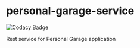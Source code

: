 # personal-garage-service

[![Codacy Badge](https://api.codacy.com/project/badge/Grade/d68ac40de2cb43c6b3c01f9ef08409f2)](https://www.codacy.com/app/sarunas.daubaris/personal-garage-service?utm_source=github.com&amp;utm_medium=referral&amp;utm_content=SarunasDaubaris/personal-garage-service&amp;utm_campaign=Badge_Grade)

Rest service for Personal Garage application
